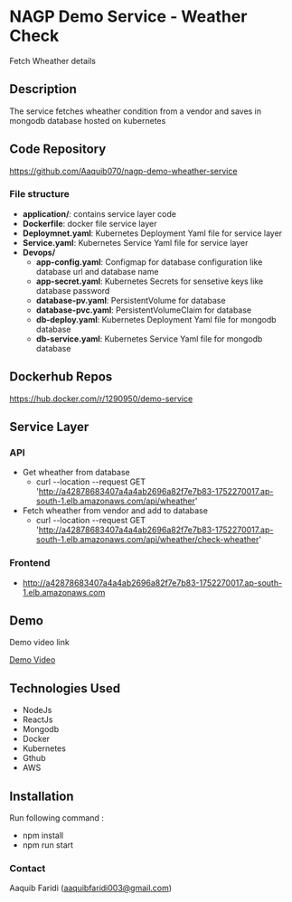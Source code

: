 # NAGP Demo Service - Weather Check

Fetch Wheather details

## Description

The service fetches wheather condition from a vendor and saves in mongodb database hosted on kubernetes

## Code Repository

https://github.com/Aaquib070/nagp-demo-wheather-service

### File structure

- **application/**: contains service layer code
- **Dockerfile**: docker file service layer
- **Deploymnet.yaml**: Kubernetes Deployment Yaml file for service layer
- **Service.yaml**: Kubernetes Service Yaml file for service layer
- **Devops/**
  - **app-config.yaml**: Configmap for database configuration like database url and database name
  - **app-secret.yaml**: Kubernetes Secrets for sensetive keys like database password
  - **database-pv.yaml**: PersistentVolume for database
  - **database-pvc.yaml**: PersistentVolumeClaim for database
  - **db-deploy.yaml**:  Kubernetes Deployment Yaml file for mongodb database
  - **db-service.yaml**: Kubernetes Service Yaml file for mongodb database

## Dockerhub Repos

https://hub.docker.com/r/1290950/demo-service

## Service Layer

### API
- Get wheather from database 
  - curl --location --request GET 'http://a42878683407a4a4ab2696a82f7e7b83-1752270017.ap-south-1.elb.amazonaws.com/api/wheather'
- Fetch wheather from vendor and add to database
  - curl --location --request GET 'http://a42878683407a4a4ab2696a82f7e7b83-1752270017.ap-south-1.elb.amazonaws.com/api/wheather/check-wheather'

### Frontend

- http://a42878683407a4a4ab2696a82f7e7b83-1752270017.ap-south-1.elb.amazonaws.com

## Demo

Demo video link

[Demo Video](link-to-demo-video)

## Technologies Used

- NodeJs
- ReactJs
- Mongodb
- Docker
- Kubernetes
- Gthub
- AWS

## Installation

Run following command :

- npm install
- npm run start


### Contact

Aaquib Faridi (aaquibfaridi003@gmail.com)
